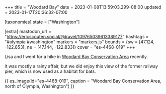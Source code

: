+++
title = "Woodard Bay"
date = 2023-01-08T13:59:03.299-08:00
updated = 2023-01-17T20:36:32-07:00

[taxonomies]
state = ["Washington"]

[extra]
mastodon_url = "https://ericscouten.social/@travel/109765039613389177"
hashtags = "#olympia #washington"
markers = "markers.js"
bounds = {sw = [47.124, -122.853], ne = [47.144, -122.833]}
cover = "es-4468-019"
+++

Lisa and I went for a hike in [Woodard Bay Conservation Area](https://www.dnr.wa.gov/WoodardBay) recently.

<!-- more -->

It was mostly a rainy affair, but we did enjoy this view of the former railway pier, which is now used as a habitat for bats.

{{ es_image(id="es-4468-019", caption = "Woodard Bay Conservation Area, north of Olympia, Washington") }}

